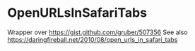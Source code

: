 # OpenURLsInSafariTabs
Wrapper over https://gist.github.com/gruber/507356
See also https://daringfireball.net/2010/08/open_urls_in_safari_tabs
